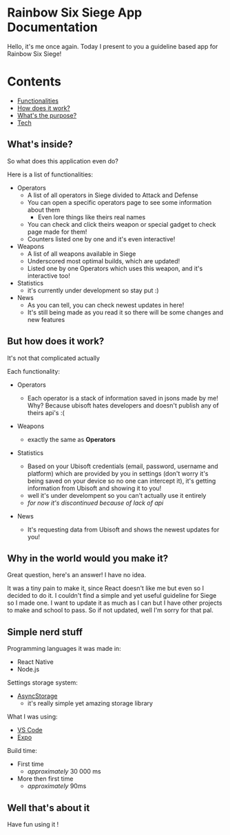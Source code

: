 # Rainbow Six Siege App Documentation
Hello, it's me once again. Today I present to you a guideline based app for Rainbow Six Siege!

# Contents
- [Functionalities](#whats-inside)
- [How does it work?](#but-how-does-it-work)
- [What's the purpose?](#why-in-the-world-would-you-make-it)
- [Tech](#simple-nerd-stuff)

## What's inside?
So what does this application even do?

Here is a list of functionalities:
- Operators
  - A list of all operators in Siege divided to Attack and Defense
  - You can open a specific operators page to see some information about them
	  - Even lore things like theirs real names
  - You can check and click theirs weapon or special gadget to check page made for them!
  - Counters listed one by one and it's even interactive!
- Weapons
	- A list of all weapons available in Siege
	- Underscored most optimal builds, which are updated!
	- Listed one by one Operators which uses this weapon, and it's interactive too!
- Statistics
	- it's currently under development so stay put :)
- News
	- As you can tell, you can check newest updates in here!
	- It's still being made as you read it so there will be some changes and new features

## But how does it work?
It's not that complicated actually

Each functionality:
- Operators
	- Each operator is a stack of information saved in jsons made by me! Why? Because ubisoft hates developers and doesn't publish any of theirs api's :(
- Weapons
	- exactly the same as **Operators**

- Statistics
	- Based on your Ubisoft credentials (email, password, username and platform) which are provided by you in settings (don't worry it's being saved on your device so no one can intercept it), it's getting information from Ubisoft and showing it to you!
	- well it's under develompent so you can't actually use it entirely
 	- _for now it's discontinued because of lack of api_

- News
	- It's requesting data from Ubisoft and shows the newest updates for you!

## Why in the world would you make it?
Great question, here's an answer!
I have no idea.

It was a tiny pain to make it, since React doesn't like me but even so I decided to do it.
I couldn't find a simple and yet useful guideline for Siege so I made one.
I want to update it as much as I can but I have other projects to make and school to pass.
So if not updated, well I'm sorry for that pal.

## Simple nerd stuff
Programming languages it was made in:
- React Native
- Node.js

Settings storage system:
- [AsyncStorage](https://reactnative.dev/docs/asyncstorage) 
	- it's really simple yet amazing storage library

What I was using:
- [VS Code](https://code.visualstudio.com/)
- [Expo](https://expo.dev/)

Build time:
- First time
	- _approximately_ 30 000 ms
- More then first time
	- _approximately_ 90ms

## Well that's about it
Have fun using it !
